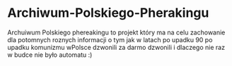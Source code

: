 # Archiwum-Polskiego-Pherakingu
Archuiwum Polskiego phereakingu to projekt który ma na celu zachowanie dla potomnych roznych informacji o tym jak w latach po upadku 90 po upadku 
komunizmu wPolsce dzwonili za darmo dzwonili i dlaczego nie raz w budce nie było automatu :)


